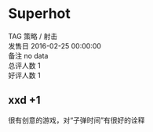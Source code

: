 



# Superhot
  
TAG 策略 / 射击  
发售日 2016-02-25 00:00:00  
备注 no data  
总评人数 1  
好评人数 1
## xxd +1


很有创意的游戏，对“子弹时间”有很好的诠释
